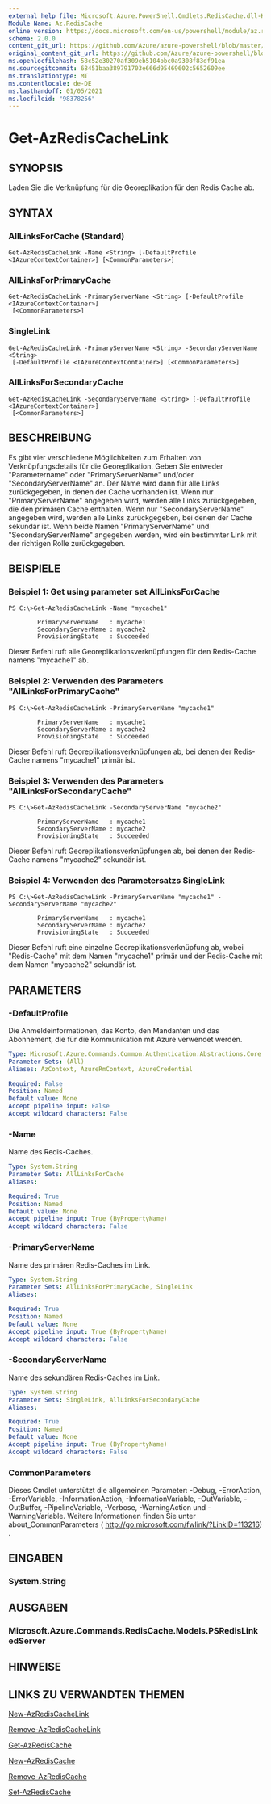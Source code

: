 ```yaml
---
external help file: Microsoft.Azure.PowerShell.Cmdlets.RedisCache.dll-Help.xml
Module Name: Az.RedisCache
online version: https://docs.microsoft.com/en-us/powershell/module/az.rediscache/get-azrediscachelink
schema: 2.0.0
content_git_url: https://github.com/Azure/azure-powershell/blob/master/src/RedisCache/RedisCache/help/Get-AzRedisCacheLink.md
original_content_git_url: https://github.com/Azure/azure-powershell/blob/master/src/RedisCache/RedisCache/help/Get-AzRedisCacheLink.md
ms.openlocfilehash: 58c52e30270af309eb5104bbc0a9308f83df91ea
ms.sourcegitcommit: 68451baa389791703e666d95469602c5652609ee
ms.translationtype: MT
ms.contentlocale: de-DE
ms.lasthandoff: 01/05/2021
ms.locfileid: "98378256"
---
```

# Get-AzRedisCacheLink

## SYNOPSIS
Laden Sie die Verknüpfung für die Georeplikation für den Redis Cache ab.

## SYNTAX

### AllLinksForCache (Standard)
```
Get-AzRedisCacheLink -Name <String> [-DefaultProfile <IAzureContextContainer>] [<CommonParameters>]
```

### AllLinksForPrimaryCache
```
Get-AzRedisCacheLink -PrimaryServerName <String> [-DefaultProfile <IAzureContextContainer>]
 [<CommonParameters>]
```

### SingleLink
```
Get-AzRedisCacheLink -PrimaryServerName <String> -SecondaryServerName <String>
 [-DefaultProfile <IAzureContextContainer>] [<CommonParameters>]
```

### AllLinksForSecondaryCache
```
Get-AzRedisCacheLink -SecondaryServerName <String> [-DefaultProfile <IAzureContextContainer>]
 [<CommonParameters>]
```

## BESCHREIBUNG
Es gibt vier verschiedene Möglichkeiten zum Erhalten von Verknüpfungsdetails für die Georeplikation. Geben Sie entweder "Parametername" oder "PrimaryServerName" und/oder "SecondaryServerName" an. Der Name wird dann für alle Links zurückgegeben, in denen der Cache vorhanden ist. Wenn nur "PrimaryServerName" angegeben wird, werden alle Links zurückgegeben, die den primären Cache enthalten. Wenn nur "SecondaryServerName" angegeben wird, werden alle Links zurückgegeben, bei denen der Cache sekundär ist. Wenn beide Namen "PrimaryServerName" und "SecondaryServerName" angegeben werden, wird ein bestimmter Link mit der richtigen Rolle zurückgegeben. 

## BEISPIELE

### Beispiel 1: Get using parameter set AllLinksForCache
```
PS C:\>Get-AzRedisCacheLink -Name "mycache1"

        PrimaryServerName   : mycache1
        SecondaryServerName : mycache2
        ProvisioningState   : Succeeded
```

Dieser Befehl ruft alle Georeplikationsverknüpfungen für den Redis-Cache namens "mycache1" ab.

### Beispiel 2: Verwenden des Parameters "AllLinksForPrimaryCache"
```
PS C:\>Get-AzRedisCacheLink -PrimaryServerName "mycache1"

        PrimaryServerName   : mycache1
        SecondaryServerName : mycache2
        ProvisioningState   : Succeeded
```

Dieser Befehl ruft Georeplikationsverknüpfungen ab, bei denen der Redis-Cache namens "mycache1" primär ist.

### Beispiel 3: Verwenden des Parameters "AllLinksForSecondaryCache"
```
PS C:\>Get-AzRedisCacheLink -SecondaryServerName "mycache2"

        PrimaryServerName   : mycache1
        SecondaryServerName : mycache2
        ProvisioningState   : Succeeded
```

Dieser Befehl ruft Georeplikationsverknüpfungen ab, bei denen der Redis-Cache namens "mycache2" sekundär ist.

### Beispiel 4: Verwenden des Parametersatzs SingleLink
```
PS C:\>Get-AzRedisCacheLink -PrimaryServerName "mycache1" -SecondaryServerName "mycache2"

        PrimaryServerName   : mycache1
        SecondaryServerName : mycache2
        ProvisioningState   : Succeeded
```

Dieser Befehl ruft eine einzelne Georeplikationsverknüpfung ab, wobei "Redis-Cache" mit dem Namen "mycache1" primär und der Redis-Cache mit dem Namen "mycache2" sekundär ist.

## PARAMETERS

### -DefaultProfile
Die Anmeldeinformationen, das Konto, den Mandanten und das Abonnement, die für die Kommunikation mit Azure verwendet werden.

```yaml
Type: Microsoft.Azure.Commands.Common.Authentication.Abstractions.Core.IAzureContextContainer
Parameter Sets: (All)
Aliases: AzContext, AzureRmContext, AzureCredential

Required: False
Position: Named
Default value: None
Accept pipeline input: False
Accept wildcard characters: False
```

### -Name
Name des Redis-Caches.

```yaml
Type: System.String
Parameter Sets: AllLinksForCache
Aliases:

Required: True
Position: Named
Default value: None
Accept pipeline input: True (ByPropertyName)
Accept wildcard characters: False
```

### -PrimaryServerName
Name des primären Redis-Caches im Link.

```yaml
Type: System.String
Parameter Sets: AllLinksForPrimaryCache, SingleLink
Aliases:

Required: True
Position: Named
Default value: None
Accept pipeline input: True (ByPropertyName)
Accept wildcard characters: False
```

### -SecondaryServerName
Name des sekundären Redis-Caches im Link.

```yaml
Type: System.String
Parameter Sets: SingleLink, AllLinksForSecondaryCache
Aliases:

Required: True
Position: Named
Default value: None
Accept pipeline input: True (ByPropertyName)
Accept wildcard characters: False
```

### CommonParameters
Dieses Cmdlet unterstützt die allgemeinen Parameter: -Debug, -ErrorAction, -ErrorVariable, -InformationAction, -InformationVariable, -OutVariable, -OutBuffer, -PipelineVariable, -Verbose, -WarningAction und -WarningVariable. Weitere Informationen finden Sie unter about_CommonParameters ( http://go.microsoft.com/fwlink/?LinkID=113216) .

## EINGABEN

### System.String

## AUSGABEN

### Microsoft.Azure.Commands.RedisCache.Models.PSRedisLinkedServer

## HINWEISE

## LINKS ZU VERWANDTEN THEMEN

[New-AzRedisCacheLink](./New-AzRedisCacheLink.md)

[Remove-AzRedisCacheLink](./Remove-AzRedisCacheLink.md)

[Get-AzRedisCache](./Get-AzRedisCache.md)

[New-AzRedisCache](./New-AzRedisCache.md)

[Remove-AzRedisCache](./Remove-AzRedisCache.md)

[Set-AzRedisCache](./Set-AzRedisCache.md)